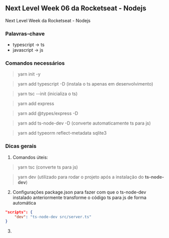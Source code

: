 ## Next Level Week 06 da Rocketseat - Nodejs
Next Level Week da Rocketseat - Nodejs

### Palavras-chave
- typescript -> ts
- javascript -> js

### Comandos necessários

> yarn init -y

> yarn add typescript -D (instala o ts apenas em desenvolvimento)

> yarn tsc --init (inicializa o ts)

> yarn add express

> yarn add @types/express -D

> yarn add ts-node-dev -D (converte automaticamente ts para js)

> yarn add typeorm reflect-metadata sqlite3

### Dicas gerais

1) Comandos úteis:

> yarn tsc (converte ts para js)

> yarn dev (utilizado para rodar o projeto após a instalação do **ts-node-dev**)

2) Configurações package.json para fazer com que o ts-node-dev instalado anteriormente transforme o código ts para js de forma automática

```json
"scripts": {
    "dev": "ts-node-dev src/server.ts"
}
```
3) 